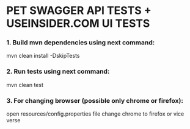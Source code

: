 # PET SWAGGER API TESTS + USEINSIDER.COM UI TESTS

### 1. Build mvn dependencies using next command:
mvn clean install -DskipTests

### 2. Run tests using next command:
mvn clean test

### 3. For changing browser (possible only chrome or firefox):
open resources/config.properties file
change chrome to firefox or vice verse 